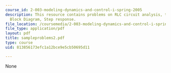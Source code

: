 ```yaml
---
course_id: 2-003-modeling-dynamics-and-control-i-spring-2005
description: This resource contains problems on RLC circuit analysis, transfer function,
  Block Diagram, Step response.
file_location: /coursemedia/2-003-modeling-dynamics-and-control-i-spring-2005/813856173efc1a12bce9e5cb50695d11_sampleproblems2.pdf
file_type: application/pdf
layout: pdf
title: sampleproblems2.pdf
type: course
uid: 813856173efc1a12bce9e5cb50695d11

---
```

None
